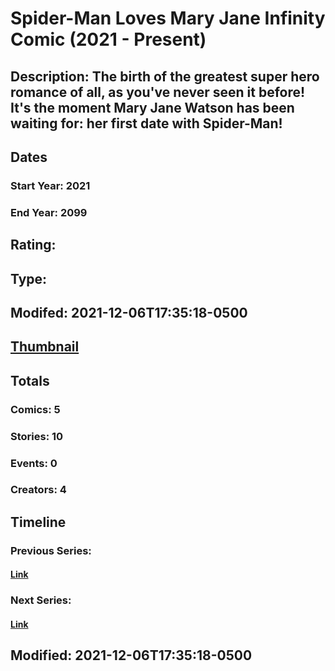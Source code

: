 # Spider-Man Loves Mary Jane Infinity Comic (2021 - Present)
## Description: The birth of the greatest super hero romance of all, as you've never seen it before! It's the moment Mary Jane Watson has been waiting for: her first date with Spider-Man!
## Dates
### Start Year: 2021
### End Year: 2099
## Rating: 
## Type: 
## Modifed: 2021-12-06T17:35:18-0500
## [Thumbnail](http://i.annihil.us/u/prod/marvel/i/mg/b/40/image_not_available.jpg)
## Totals
### Comics: 5
### Stories: 10
### Events: 0
### Creators: 4
## Timeline
### Previous Series: 
#### [Link]()
### Next Series: 
#### [Link]()
## Modified: 2021-12-06T17:35:18-0500